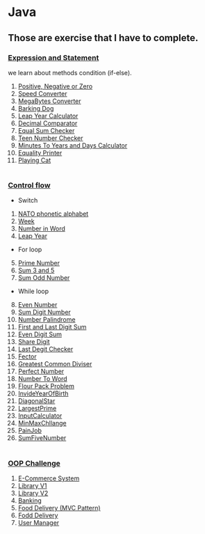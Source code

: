 # Java

## Those are exercise that I have to complete.

### [Expression and Statement](./Day-02-expression-statement/README.md)

we learn about methods condition (if-else).

1. [Positive, Negative or Zero](./Day-02-expression-statement/src/PositiveNegativeZero.java)
2. [Speed Converter](./Day-02-expression-statement/src/SpeedConverter.java)
3. [MegaBytes Converter](./Day-02-expression-statement/src/MegaBytesConverter.java)
4. [Barking Dog](./Day-02-expression-statement/src/BarkingDog.java)
5. [Leap Year Calculator](./Day-02-expression-statement/src/LeapYear.java)
6. [Decimal Comparator](./Day-02-expression-statement/src/DecimalComparator.java)
7. [Equal Sum Checker](./Day-02-expression-statement/src/EqualSumChecker.java)
8. [Teen Number Checker](./Day-02-expression-statement/src/TeenNumberChecker.java)
9. [Minutes To Years and Days Calculator](./Day-02-expression-statement/src/MinutesToYearsDaysCalculator.java)
10. [Equality Printer](./Day-02-expression-statement/src/IntEqualityPrinter.java)
11. [Playing Cat](./Day-02-expression-statement/src/PlayingCat.java)

#

### [Control flow](./Day-03-constrol-flow/README.md)

- Switch

1. [NATO phonetic alphabet](./Day-03-constrol-flow/src/challenge_switch_case/Main.java)
2. [Week](./Day-03-constrol-flow/src/challenge_switch_case/Week.java)
3. [Number in Word](./Day-03-constrol-flow/src/challenge_switch_case/printNumberInWord.java)
4. [Leap Year](./Day-03-constrol-flow/src/challenge_switch_case/NumberOfDayInMonthWithLeapYear.java)

- For loop

5. [Prime Number](./Day-03-constrol-flow/src/loop_challenge/PrimeNumber.java)
6. [Sum 3 and 5 ](./Day-03-constrol-flow/src/loop_challenge/Sum3And5.java)
7. [Sum Odd Number](./Day-03-constrol-flow/src/loop_challenge/SumODD.java)

- While loop

8. [Even Number](./Day-03-constrol-flow/src/while_loop_challenge/EvenNumber.java)
9. [Sum Digit Number](./Day-03-constrol-flow/src/while_loop_challenge/SumDigit.java)
10. [Number Palindrome](./Day-03-constrol-flow/src/loop_challenge/NumberPalindrome.java)
11. [First and Last Digit Sum](./Day-03-constrol-flow/src/loop_challenge/FirstAndLastDigitSum.java)
12. [Even Digit Sum](./Day-03-constrol-flow/src/loop_challenge/EvenDigitSum.java)
13. [Share Digit](./Day-03-constrol-flow/src/loop_challenge/SharedDigit.java)
14. [Last Degit Checker](./Day-03-constrol-flow/src/loop_challenge/LastDigitChecker.java)
15. [Fector](./Day-03-constrol-flow/src/loop_challenge/FactorPrinter.java)
16. [Greatest Common Diviser](./Day-03-constrol-flow/src/loop_challenge/GreatestCommonDivisor.java)
17. [Perfect Number](./Day-03-constrol-flow/src/loop_challenge/PerfectNumber.java)
18. [Number To Word](./Day-03-constrol-flow/src/loop_challenge/NumberToWords.java)
19. [Flour Pack Problem](./Day-03-constrol-flow/src/loop_challenge/FlourPacker.java)
20. [InvideYearOfBirth](./Day-03-constrol-flow/src/loop_challenge/InvideYearOfBirth.java)
21. [DiagonalStar](./Day-03-constrol-flow/src/loop_challenge/DiagonalStar.java)
22. [LargestPrime](./Day-03-constrol-flow/src/loop_challenge/LargestPrime.java)
23. [InputCalculator](./Day-03-constrol-flow/src/loop_challenge/InputCalculator.java)
24. [MinMaxChllange](./Day-03-constrol-flow/src/loop_challenge/MinMaxChallege.java)
25. [PainJob](./Day-03-constrol-flow/src/loop_challenge/PaintJob.java)
26. [SumFiveNumber](./Day-03-constrol-flow/src/loop_challenge/SumFiveNumber.java)

#

### [OOP Challenge](./Day-02-expression-statement/README.md)

1. [E-Commerce System](./Day-12-OOP/src/ecommerce_system/Main.java)
2. [Library V1](./Day-12-OOP/src/library/Main.java)
3. [Library V2](./Day-12-OOP/src/libraries/Main.java)
4. [Banking](./Day-13-polymorphism/src/banking/Main.java)
5. [Food Delivery (MVC Pattern)](./Day-12-OOP/src/food_delivery_app/Main.java)
6. [Fodd Delivery](./Day-12-OOP/src/food_delivery/Main.java)
7. [User Manager](./Day-12-OOP/src/user_manager/Main.java)
